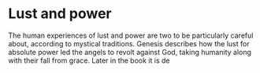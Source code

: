 Lust and power
===========

The human experiences of lust and power are two to be particularly careful about, according to mystical traditions. Genesis describes how the lust for absolute power led the angels to revolt against God, taking humanity along with their fall from grace. Later in the book it is de
